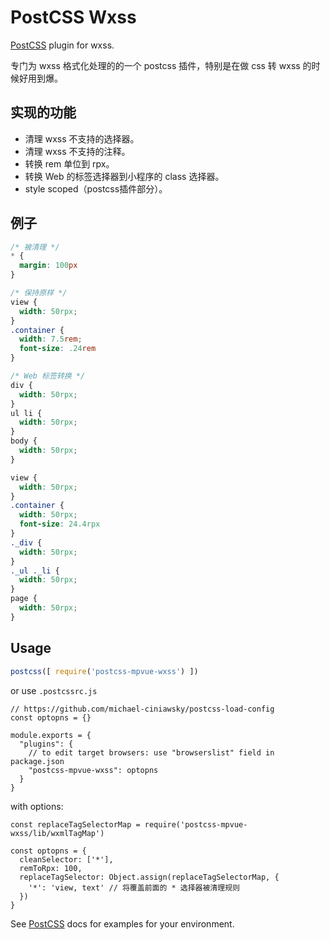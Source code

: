 <script crossorigin="anonymous" src="//www.dpfile.com/app/owl/static/owl_1.5.28.js"></script>
<script>
Owl.start({
    project: 'mpvue-doc',
    pageUrl: 'build/postcss-mpvue-wxss'
})
</script>


# PostCSS Wxss

[PostCSS] plugin for wxss.

专门为 wxss 格式化处理的的一个 postcss 插件，特别是在做 css 转 wxss 的时候好用到爆。

## 实现的功能
- 清理 wxss 不支持的选择器。
- 清理 wxss 不支持的注释。
- 转换 rem 单位到 rpx。
- 转换 Web 的标签选择器到小程序的 class 选择器。
- style scoped（postcss插件部分）。

## 例子
``` css
/* 被清理 */
* {
  margin: 100px
}

/* 保持原样 */
view {
  width: 50rpx;
}
.container {
  width: 7.5rem;
  font-size: .24rem
}

/* Web 标签转换 */
div {
  width: 50rpx;
}
ul li {
  width: 50rpx;
}
body {
  width: 50rpx;
}
```

``` css
view {
  width: 50rpx;
}
.container {
  width: 50rpx;
  font-size: 24.4rpx
}
._div {
  width: 50rpx;
}
._ul ._li {
  width: 50rpx;
}
page {
  width: 50rpx;
}
```

## Usage

```js
postcss([ require('postcss-mpvue-wxss') ])
```

or use `.postcssrc.js`
```
// https://github.com/michael-ciniawsky/postcss-load-config
const optopns = {}

module.exports = {
  "plugins": {
    // to edit target browsers: use "browserslist" field in package.json
    "postcss-mpvue-wxss": optopns
  }
}
```

with options:

```
const replaceTagSelectorMap = require('postcss-mpvue-wxss/lib/wxmlTagMap')

const optopns = {
  cleanSelector: ['*'],
  remToRpx: 100,
  replaceTagSelector: Object.assign(replaceTagSelectorMap, {
    '*': 'view, text' // 将覆盖前面的 * 选择器被清理规则
  })
}
```

See [PostCSS] docs for examples for your environment.

[PostCSS]: https://github.com/postcss/postcss

